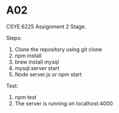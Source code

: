 # A02

CSYE 6225 Assignment 2 Stage.

Steps:

1. Clone the repository using git clone
2. npm install
3. brew install mysql
4. mysql.server start
5. Node server.js or npm start


Test:
1. npm test
2. The server is running on localhost:4000
